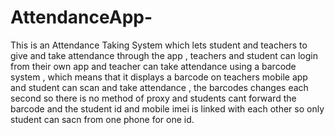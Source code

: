 # AttendanceApp-
This is an Attendance Taking System which lets student and teachers to give and take attendance through the app , teachers and student can login from their own app and teacher can take attendance using a barcode system , which means that it displays a barcode on teachers mobile app and student can scan and take attendance , the barcodes changes each second so there is no method of proxy and students cant forward the barcode and the student id and mobile imei is linked with each other so only student can sacn from one phone for one id.
